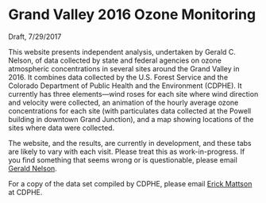 # Grand Valley 2016 Ozone Monitoring

Draft, 7/29/2017

This website presents independent analysis, undertaken by Gerald C. Nelson, of data collected by state and federal agencies on ozone atmospheric concentrations in several sites around the Grand Valley in 2016. It combines data collected by the U.S. Forest Service and the Colorado Department of Public Health and the Environment (CDPHE).
It currently has three elements&mdash;wind roses for each site where wind direction and velocity were collected, an animation of the hourly average ozone concentrations for each site (with particulates data collected at the Powell building in downtown Grand Junction), and a map showing locations of the sites where data were collected.

The website, and the results, are currently in development, and these tabs are likely to vary with each visit. Please treat this as work-in-progress. If you find something that seems wrong or is questionable, please email [Gerald Nelson](mailto:nelson.gerald.c@gmail.com).

For a copy of the data set compiled by CDPHE, please email  [Erick Mattson](mailto:erick.mattson@state.co.us) at CDPHE.
